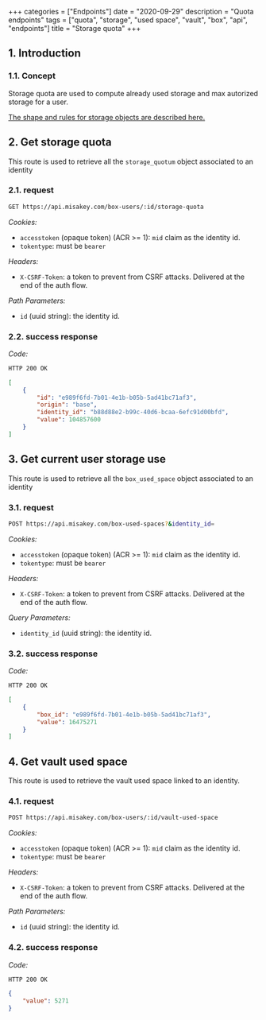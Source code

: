 +++
categories = ["Endpoints"]
date = "2020-09-29"
description = "Quota endpoints"
tags = ["quota", "storage", "used space", "vault", "box", "api", "endpoints"]
title = "Storage quota"
+++

## 1. Introduction

### 1.1. Concept

Storage quota are used to compute already used storage and max autorized storage for a user.

[The shape and rules for storage objects are described here.](/concepts/quota)

## 2. Get storage quota

This route is used to retrieve all the `storage_quotum` object associated to an identity

### 2.1. request

```bash
GET https://api.misakey.com/box-users/:id/storage-quota
```
_Cookies:_
- `accesstoken` (opaque token) (ACR >= 1): `mid` claim as the identity id.
- `tokentype`: must be `bearer`

_Headers:_
- `X-CSRF-Token`: a token to prevent from CSRF attacks. Delivered at the end of the auth flow.

_Path Parameters:_
- `id` (uuid string): the identity id.

### 2.2. success response

_Code:_

```bash
HTTP 200 OK
```

```json
[
    {
        "id": "e989f6fd-7b01-4e1b-b05b-5ad41bc71af3",
        "origin": "base",
        "identity_id": "b88d88e2-b99c-40d6-bcaa-6efc91d00bfd",
        "value": 104857600
    }
]
```

## 3. Get current user storage use

This route is used to retrieve all the `box_used_space` object associated to an identity

### 3.1. request

```bash
POST https://api.misakey.com/box-used-spaces?&identity_id=
```
_Cookies:_
- `accesstoken` (opaque token) (ACR >= 1): `mid` claim as the identity id.
- `tokentype`: must be `bearer`

_Headers:_
- `X-CSRF-Token`: a token to prevent from CSRF attacks. Delivered at the end of the auth flow.

_Query Parameters:_
- `identity_id` (uuid string): the identity id.

### 3.2. success response

_Code:_

```bash
HTTP 200 OK
```

```json
[
    {
        "box_id": "e989f6fd-7b01-4e1b-b05b-5ad41bc71af3",
        "value": 16475271
    }   
]
```

## 4. Get vault used space

This route is used to retrieve the vault used space linked to an identity.

### 4.1. request

```bash
POST https://api.misakey.com/box-users/:id/vault-used-space
```
_Cookies:_
- `accesstoken` (opaque token) (ACR >= 1): `mid` claim as the identity id.
- `tokentype`: must be `bearer`

_Headers:_
- `X-CSRF-Token`: a token to prevent from CSRF attacks. Delivered at the end of the auth flow.

_Path Parameters:_
- `id` (uuid string): the identity id.

### 4.2. success response

_Code:_

```bash
HTTP 200 OK
```

```json
{
    "value": 5271
}
```
